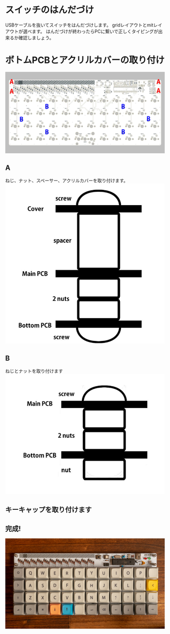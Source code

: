 # スイッチのはんだづけ

USBケーブルを抜いてスイッチをはんだづけします。
gridレイアウトとmitレイアウトが選べます。
はんだづけが終わったらPCに繋いで正しくタイピングが出来るか確認しましょう。

# ボトムPCBとアクリルカバーの取り付け

![hole](../img/assembly/plaid_pcb_top_screw.jpg)

## A
ねじ、ナット、スペーサー、アクリルカバーを取り付けます。
![screwA](../img/assembly/screw_a.jpg)

## B
ねじとナットを取り付けます
![screwB](../img/assembly/screw_b.jpg)

## キーキャップを取り付けます

## 完成!
![plaid](../img/plaid.jpg)